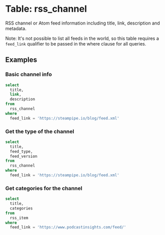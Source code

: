 # Table: rss_channel

RSS channel or Atom feed information including title, link, description and metadata.

Note: It's not possible to list all feeds in the world, so this table requires a
`feed_link` qualifier to be passed in the where clause for all queries.


## Examples

### Basic channel info

```sql
select
  title,
  link,
  description
from
  rss_channel
where
  feed_link = 'https://steampipe.io/blog/feed.xml'
```

### Get the type of the channel

```sql
select
  title,
  feed_type,
  feed_version
from
  rss_channel
where
  feed_link = 'https://steampipe.io/blog/feed.xml'
```

### Get categories for the channel

```sql
select
  title,
  categories
from
  rss_item
where
  feed_link = 'https://www.podcastinsights.com/feed/'
```
